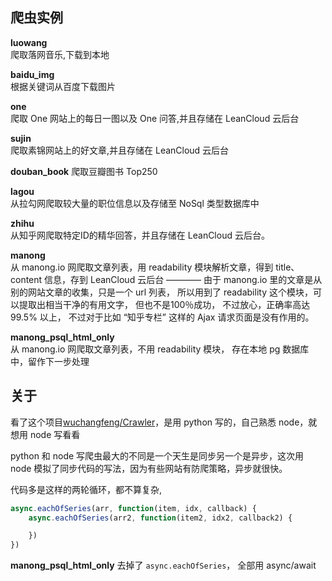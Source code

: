 ## 爬虫实例

**luowang**     
    爬取落网音乐,下载到本地  

**baidu_img**   
    根据关键词从百度下载图片

**one**         
    爬取 One 网站上的每日一图以及 One 问答,并且存储在 LeanCloud 云后台 

**sujin**       
    爬取素锦网站上的好文章,并且存储在 LeanCloud 云后台  

**douban_book** 
    爬取豆瓣图书 Top250  

**lagou**       
    从拉勾网爬取较大量的职位信息以及存储至 NoSql 类型数据库中  

**zhihu**       
    从知乎网爬取特定ID的精华回答，并且存储在 LeanCloud 云后台。 

**manong**      
    从 manong.io 网爬取文章列表，用 readability 模块解析文章，得到 title、content 信息，存到 LeanCloud 云后台 ———— 由于 manong.io 里的文章是从别的网站文章的收集，只是一个 url 列表， 所以用到了 readability 这个模块，可以提取出相当干净的有用文字， 但也不是100％成功， 不过放心，正确率高达 99.5% 以上， 不过对于比如 “知乎专栏” 这样的 Ajax 请求页面是没有作用的。

**manong_psql_html_only**  
    从 manong.io 网爬取文章列表，不用 readability 模块， 存在本地 pg 数据库中，留作下一步处理

## 关于

看了这个项目[wuchangfeng/Crawler](https://github.com/wuchangfeng/Crawler/)，是用 python 写的，自己熟悉 node，就想用 node 写看看

python 和 node 写爬虫最大的不同是一个天生是同步另一个是异步，这次用 node 模拟了同步代码的写法，因为有些网站有防爬策略，异步就很快。

代码多是这样的两轮循环，都不算复杂,

```js
async.eachOfSeries(arr, function(item, idx, callback) {
    async.eachOfSeries(arr2, function(item2, idx2, callback2) {

    })
})
```
**manong_psql_html_only** 去掉了 `async.eachOfSeries`， 全部用 async/await


